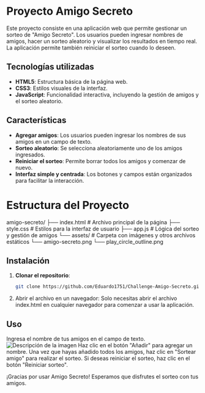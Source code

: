 # Proyecto Amigo Secreto

Este proyecto consiste en una aplicación web que permite gestionar un sorteo de "Amigo Secreto". Los usuarios pueden ingresar nombres de amigos, hacer un sorteo aleatorio y visualizar los resultados en tiempo real. La aplicación permite también reiniciar el sorteo cuando lo deseen.

## Tecnologías utilizadas

- **HTML5**: Estructura básica de la página web.
- **CSS3**: Estilos visuales de la interfaz.
- **JavaScript**: Funcionalidad interactiva, incluyendo la gestión de amigos y el sorteo aleatorio.

## Características

- **Agregar amigos**: Los usuarios pueden ingresar los nombres de sus amigos en un campo de texto.
- **Sorteo aleatorio**: Se selecciona aleatoriamente uno de los amigos ingresados.
- **Reiniciar el sorteo**: Permite borrar todos los amigos y comenzar de nuevo.
- **Interfaz simple y centrada**: Los botones y campos están organizados para facilitar la interacción. 

# Estructura del Proyecto

amigo-secreto/
├── index.html           # Archivo principal de la página
├── style.css            # Estilos para la interfaz de usuario
├── app.js               # Lógica del sorteo y gestión de amigos
└── assets/              # Carpeta con imágenes y otros archivos estáticos
    └── amigo-secreto.png
    └── play_circle_outline.png


## Instalación

1. **Clonar el repositorio**:
   ```bash
   git clone https://github.com/Eduardo1751/Challenge-Amigo-Secreto.git

2. Abrir el archivo en un navegador: Solo necesitas abrir el archivo index.html en cualquier navegador para comenzar a usar la aplicación.

## Uso
Ingresa el nombre de tus amigos en el campo de texto.
![Descripción de la imagen](DigiteNombre.png)
Haz clic en el botón "Añadir" para agregar un nombre.
Una vez que hayas añadido todos los amigos, haz clic en "Sortear amigo" para realizar el sorteo.
Si deseas reiniciar el sorteo, haz clic en el botón "Reiniciar sorteo".

¡Gracias por usar Amigo Secreto! Esperamos que disfrutes el sorteo con tus amigos.
